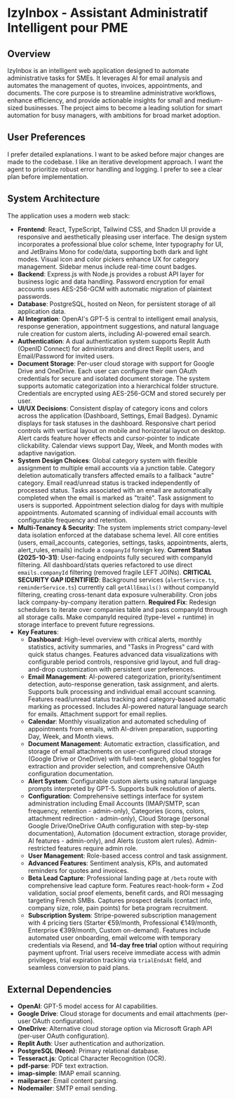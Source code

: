 # IzyInbox - Assistant Administratif Intelligent pour PME

## Overview
IzyInbox is an intelligent web application designed to automate administrative tasks for SMEs. It leverages AI for email analysis and automates the management of quotes, invoices, appointments, and documents. The core purpose is to streamline administrative workflows, enhance efficiency, and provide actionable insights for small and medium-sized businesses. The project aims to become a leading solution for smart automation for busy managers, with ambitions for broad market adoption.

## User Preferences
I prefer detailed explanations.
I want to be asked before major changes are made to the codebase.
I like an iterative development approach.
I want the agent to prioritize robust error handling and logging.
I prefer to see a clear plan before implementation.

## System Architecture
The application uses a modern web stack:
- **Frontend**: React, TypeScript, Tailwind CSS, and Shadcn UI provide a responsive and aesthetically pleasing user interface. The design system incorporates a professional blue color scheme, Inter typography for UI, and JetBrains Mono for code/data, supporting both dark and light modes. Visual icon and color pickers enhance UX for category management. Sidebar menus include real-time count badges.
- **Backend**: Express.js with Node.js provides a robust API layer for business logic and data handling. Password encryption for email accounts uses AES-256-GCM with automatic migration of plaintext passwords.
- **Database**: PostgreSQL, hosted on Neon, for persistent storage of all application data.
- **AI Integration**: OpenAI's GPT-5 is central to intelligent email analysis, response generation, appointment suggestions, and natural language rule creation for custom alerts, including AI-powered email search.
- **Authentication**: A dual authentication system supports Replit Auth (OpenID Connect) for administrators and direct Replit users, and Email/Password for invited users.
- **Document Storage**: Per-user cloud storage with support for Google Drive and OneDrive. Each user can configure their own OAuth credentials for secure and isolated document storage. The system supports automatic categorization into a hierarchical folder structure. Credentials are encrypted using AES-256-GCM and stored securely per user.
- **UI/UX Decisions**: Consistent display of category icons and colors across the application (Dashboard, Settings, Email Badges). Dynamic displays for task statuses in the dashboard. Responsive chart period controls with vertical layout on mobile and horizontal layout on desktop. Alert cards feature hover effects and cursor-pointer to indicate clickability. Calendar views support Day, Week, and Month modes with adaptive navigation.
- **System Design Choices**: Global category system with flexible assignment to multiple email accounts via a junction table. Category deletion automatically transfers affected emails to a fallback "autre" category. Email read/unread status is tracked independently of processed status. Tasks associated with an email are automatically completed when the email is marked as "traité". Task assignment to users is supported. Appointment selection dialog for days with multiple appointments. Automated scanning of individual email accounts with configurable frequency and retention.
- **Multi-Tenancy & Security**: The system implements strict company-level data isolation enforced at the database schema level. All core entities (users, email_accounts, categories, settings, tasks, appointments, alerts, alert_rules, emails) include a `companyId` foreign key. **Current Status (2025-10-31)**: User-facing endpoints fully secured with companyId filtering. All dashboard/stats queries refactored to use direct `emails.companyId` filtering (removed fragile LEFT JOINs). **CRITICAL SECURITY GAP IDENTIFIED**: Background services (`alertService.ts`, `reminderService.ts`) currently call `getAllEmails()` without companyId filtering, creating cross-tenant data exposure vulnerability. Cron jobs lack company-by-company iteration pattern. **Required Fix**: Redesign schedulers to iterate over companies table and pass companyId through all storage calls. Make companyId required (type-level + runtime) in storage interface to prevent future regressions.
- **Key Features**:
    - **Dashboard**: High-level overview with critical alerts, monthly statistics, activity summaries, and "Tasks in Progress" card with quick status changes. Features advanced data visualizations with configurable period controls, responsive grid layout, and full drag-and-drop customization with persistent user preferences.
    - **Email Management**: AI-powered categorization, priority/sentiment detection, auto-response generation, task assignment, and alerts. Supports bulk processing and individual email account scanning. Features read/unread status tracking and category-based automatic marking as processed. Includes AI-powered natural language search for emails. Attachment support for email replies.
    - **Calendar**: Monthly visualization and automated scheduling of appointments from emails, with AI-driven preparation, supporting Day, Week, and Month views.
    - **Document Management**: Automatic extraction, classification, and storage of email attachments on user-configured cloud storage (Google Drive or OneDrive) with full-text search, global toggles for extraction and provider selection, and comprehensive OAuth configuration documentation.
    - **Alert System**: Configurable custom alerts using natural language prompts interpreted by GPT-5. Supports bulk resolution of alerts.
    - **Configuration**: Comprehensive settings interface for system administration including Email Accounts (IMAP/SMTP, scan frequency, retention - admin-only), Categories (icons, colors, attachment redirection - admin-only), Cloud Storage (personal Google Drive/OneDrive OAuth configuration with step-by-step documentation), Automation (document extraction, storage provider, AI features - admin-only), and Alerts (custom alert rules). Admin-restricted features require admin role.
    - **User Management**: Role-based access control and task assignment.
    - **Advanced Features**: Sentiment analysis, KPIs, and automated reminders for quotes and invoices.
    - **Beta Lead Capture**: Professional landing page at `/beta` route with comprehensive lead capture form. Features react-hook-form + Zod validation, social proof elements, benefit cards, and ROI messaging targeting French SMBs. Captures prospect details (contact info, company size, role, pain points) for beta program recruitment.
    - **Subscription System**: Stripe-powered subscription management with 4 pricing tiers (Starter €59/month, Professional €149/month, Enterprise €399/month, Custom on-demand). Features include automated user onboarding, email welcome with temporary credentials via Resend, and **14-day free trial** option without requiring payment upfront. Trial users receive immediate access with admin privileges, trial expiration tracking via `trialEndsAt` field, and seamless conversion to paid plans.

## External Dependencies
- **OpenAI**: GPT-5 model access for AI capabilities.
- **Google Drive**: Cloud storage for documents and email attachments (per-user OAuth configuration).
- **OneDrive**: Alternative cloud storage option via Microsoft Graph API (per-user OAuth configuration).
- **Replit Auth**: User authentication and authorization.
- **PostgreSQL (Neon)**: Primary relational database.
- **Tesseract.js**: Optical Character Recognition (OCR).
- **pdf-parse**: PDF text extraction.
- **imap-simple**: IMAP email scanning.
- **mailparser**: Email content parsing.
- **Nodemailer**: SMTP email sending.